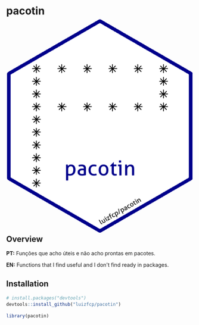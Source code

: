 
# pacotin <img src="man/figures/logo.png" align="right" />

## Overview

**PT:** Funções que acho úteis e não acho prontas em pacotes.

**EN:** Functions that I find useful and I don't find ready in packages.


## Installation

``` r
# install.packages("devtools")
devtools::install_github("luizfcp/pacotin")
```

``` r
library(pacotin)
```
